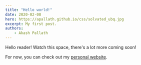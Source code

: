 ```yaml
---
title: "Hello world!"
date: 2020-02-08
hero: https://apallath.github.io/css/solvated_ubq.jpg
excerpt: My first post.
authors:
    - Akash Pallath
---
```


Hello reader! Watch this space, there's a lot more coming soon!

For now, you can check out my [personal website](https://seas.upenn.edu/~apallath).
